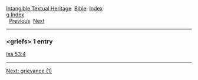 [Intangible Textual Heritage](../../index)  [Bible](../index) 
[Index](index)   
[g Index](_g_)  
  [Previous](c04941)  [Next](c04943) 

------------------------------------------------------------------------

### &lt;griefs&gt; 1 entry

[Isa 53:4](../kjv/isa053.htm#004)  

------------------------------------------------------------------------

[Next: grievance (1)](c04943)
